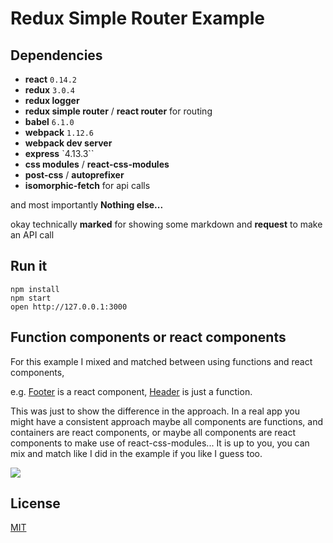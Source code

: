 Redux Simple Router Example
=====================

## Dependencies

* **react** `0.14.2`
* **redux** `3.0.4`
* **redux logger**
* **redux simple router** / **react router** for routing
* **babel** `6.1.0`
* **webpack** `1.12.6`
* **webpack dev server**
* **express** `4.13.3``
* **css modules** / **react-css-modules**
* **post-css** / **autoprefixer**
* **isomorphic-fetch** for api calls

and most importantly **Nothing else...**

okay technically **marked** for showing some markdown and **request** to make an API call

## Run it

```
npm install
npm start
open http://127.0.0.1:3000
```

## Function components or react components

For this example I mixed and matched between using functions and react components, 

e.g. [Footer](https://github.com/StevenIseki/redux-simple-router-example/blob/master/src/components/Footer.js) is a react component, [Header](https://github.com/StevenIseki/redux-simple-router-example/blob/master/src/components/Header.js) is just a function. 

This was just to show the difference in the approach. In a real app you might have a consistent approach maybe all components are functions, and containers are react components, or maybe all components are react components to make use of react-css-modules... It is up to you, you can mix and match like I did in the example if you like I guess too.

![](https://raw.githubusercontent.com/StevenIseki/redux-simple-router-example/master/screenshot.png)

## License

[MIT](http://isekivacenz.mit-license.org/)

